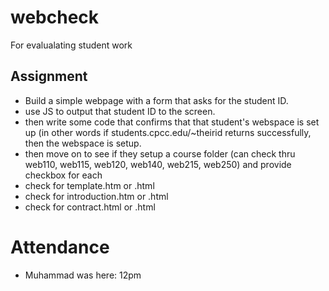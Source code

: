 
# webcheck
For evalualating student work


## Assignment
- Build a simple webpage with a form that asks for the student ID.
- use JS to output that student ID to the screen.
- then write some code that confirms that that student's webspace is set up (in other words if students.cpcc.edu/~theirid returns successfully, then the webspace is setup.
- then move on to see if they setup a course folder (can check thru web110, web115, web120, web140, web215, web250) and provide checkbox for each
- check for template.htm or .html
- check for introduction.htm or .html
- check for contract.html or .html

# Attendance
- Muhammad was here: 12pm
